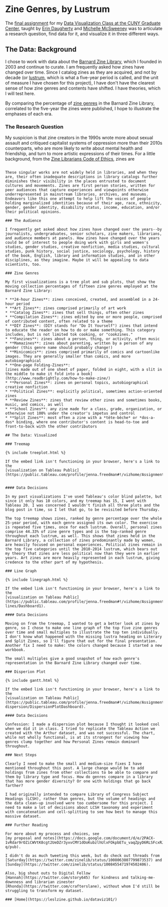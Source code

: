 # Zine Genres, by Lustrum

The 
[final assignment](https://github.com/dataviz-gc/intro-dataviz-summer18/blob/master/assignments/finalproject.md) for my 
[Data Visualization Class at the CUNY Graduate Center](https://github.com/dataviz-gc/intro-dataviz-summer18), taught by 
[Erin Daugherty](https://datadozen.com/about/) and 
[Michelle McSweeney](http://www.michelleamcsweeney.com/) was to articulate a research question, find data for it, and visualize it in three different ways. 

## The Data: Background

I chose to work with data about the 
[Barnard Zine Library](https://zines.barnard.edu/), which I founded in 2003 and continue to curate. I am frequently asked how zines have changed over time. Since I catalog zines as they are acquired, and not by decade (or 
[lustrum](https://en.oxforddictionaries.com/definition/lustrum), which is what a five-year period is called, and the unit of measure I have chosen for this project), I have don't have the clearest sense of how zine genres and contents have shifted. I have theories, which I will test here.

By comparing the percentage of 
[zine genres](https://zines.barnard.edu/about/genres) in the Barnard Zine Library, correlated to the five-year the zines were published, I hope to illustrate the emphases of each era. 

### The Research Question

My suspicion is that zine creators in the 1990s wrote more about sexual assault and critiqued capitalist systems of oppression more than their 2010s counterparts, who are more likely to write about mental health and friendship, and turn to more artistic expressions of their times. For a little background, from the 
[Zine Librarians Code of Ethics](http://zinelibraries.info/2016/05/30/code-of-ethics-1115-web-version/), zines are

```beautifully and wonderfully varied, is often weird, ephemeral, magical, dangerous, and emotional

These singular works are not widely held in libraries, and when they are, their often inadequate descriptions in library catalogs further diminishes their visibility in the places entrusted to document cultures and movements. Zines are first person stories, written for peer audiences that capture experiences and viewpoints otherwise underrepresented in mainstream libraries, archives, and museums. Endeavors like this one attempt to help lift the voices of people holding marginalized identities because of their age, race, ethnicity, gender, gender identity, disability status, income, education, and/or their political opinions. 

### The Audience

I frequently get asked about how zines have changed over the years--by journalists, undergraduates, senior scholars, zine makers, librarians, and audience members at panels. How zines have changed over the years could be of interest to people doing work with girls and women's studies, gender studies, creative nonfiction, media studies, cultural studies, punk history, social justice, sociology, psychology, history of the book, English, library and information studies, and in other disciplines, as they imagine. Maybe it will be appealing to data scientists, too.

### Zine Genres

My first visualizations is a tree plot and sub plots, that show the moving collection percentages of fifteen zine genres employed at the Barnard Zine Library:

* **24-hour Zines**: zines conceived, created, and assembled in a 24-hour period
* **Art Zines**: zines comprised primarily of art work
* **Catalog Zines**: zines that sell things, often other zines
* **Compilation Zines**: zines edited by one or more people, comprised of contributed content, often related to a theme
* **DIY Zines**: (DIY stands for "Do It Yourself") zines that intend to educate the reader on how to do or make something. This category includes, but is not limited tok cooking, or "cookzines." 
* **Fanzines**: zines about a person, thing, or activity, often music
* **Mamazines**: zines about parenting, written by a person of any gender (this genre name should probably change!)
* **Minicomics**: zines comprised primarily of comics and cartoonlike images. They are generally smaller than comics, and more autobiographical
* **One-page Folding-Zines**: 
[zines made out of one sheet of paper, folded in eight, with a slit in the middle to make it fold into a book](http://www.readbrightly.com/how-to-make-zine/)
* **Personal Zines**: zines on personal topics, autobiographical creative nonfiction 
* **Political Zines**: explicitly political, sometimes action-oriented zines
* **Review Zines**: zines that review other zines and sometimes books, music, and comics, as well
* **School Zines**: any zine made for a class, grade, organization, or otherwise not 100% under the creator's impetus and control
* **Split Zines**: most often a zine with a *tête-bêche* or *dos-a-dos* binding, where one contributor's content is head-to-toe and front-to-back with the other contributors

## The Data: Visualized

### Treemap

{% include treeplot.html %}

If the embed link isn't functioning in your browser, here's a link to the 
[visualization on Tableau Public](https://public.tableau.com/profile/jenna.freedman#!/vizhome/Assignment3_435/TreeMapDashboard). 


#### Data Decisions

In my past visualizations I've used Tableau's color blind palette, but since it only has 10 colors, and my treemap has 15, I went with Tableau 20. I was concerned I wouldn't finish all three plots and the blog post in time, so I let that go, to be revisited before Thursday.

The top treemap shows zines, ranked by genre percentage over the whole 25-year period, with each genre assigned its own color. The exercise is repeated five times, once for each lustrum. Overall, personal zines comprise 44.33% of zine genre types and is the top-ranked genre throughout each lustrum, as well. This shows that zines held in the Barnard Library, a collection of zines predominantly made by women, are heavily focused on personal experiences. Political zines remain in the top five categories until the 2010-2014 lustrum, which bears out my theory that zines are less political now than they were in earlier years. Art zines are more heavily represented in each lustrum, giving credence to the other part of my hypothesis. 

### Line Graph

{% include linegraph.html %}

If the embed link isn't functioning in your browser, here's a link to the 
[visualization on Tableau Public](https://public.tableau.com/profile/jenna.freedman#!/vizhome/Assignment3-lines/Dashboard1). 

#### Data Decisions

Moving on from the treemap, I wanted to get a better look at zines by genre, so I chose to make one line graph of the top five zine genres over time and small multiples to illustrate the top ten individually. I don't know what happened with the missing lustra heading on Literary and Split Zines, so I'll figure that out for the final presentation. Another fix I need to make: the colors changed because I started a new workbook. 

The small multiples give a good snapshot of how each genre's representation in the Barnard Zine Library changed over time. 

### Disperion Plot

{% include gantt.html %}

If the embed link isn't functioning in your browser, here's a link to the 
[visualization on Tableau Public](https://public.tableau.com/profile/jenna.freedman#!/vizhome/Assignment3-dispersion/DispersionPlotDashboard). 

#### Data Decisions

Confession: I made a dispersion plot because I thought it looked cool when we did it in class. I tried to replicate the Tableau Action we created with the Arthur dataset, and was not successful. The chart, while not wholly functional, is at its strongest for viewing how genres clump together and how Personal Zines remain dominant throughout. 

### Next Steps

Clearly I need to make the small and medium-size fixes I have mentioned throughout this post. A large change would be to add holdings from zines from other collections to be able to compare and them by library type and focus. How do genres compare in a library that has more gender diversity? Or one with holdings that go back farther? 

I had originally intended to compare Library of Congress Subject Headings (LCSH), rather than genres, but the volume of headings and the data clean-up involved were too cumbersome for this project. I need to make a lot of decisions about LCSH taxonomy and experiment with concatenation and cell-splitting to see how best to manage this massive dataset. 

### Further Reading

For more about my process and choices, see 
[my proposal and notes](https://docs.google.com/document/d/e/2PACX-1vRdar9rOZiCWVtK8cgt2UeDZr3yxvCMY1dOoKubzlhUlxFOkpbETu_vaqZpyD6RLSFcxRJ3Rvp_BB-q/pub).  

I didn't do as much tweeting this week, but do check out threads from 
[Saturday](https://twitter.com/zinelib/status/1008063807799873537) and
[Sunday](https://twitter.com/zinelib/status/1008455471974502406). 

Also, big shout outs to Digital Fellow 
[Hannah](https://twitter.com/story645) for kindness and talking-me-downness and librarian zinester 
[Rhonda](https://twitter.com/crafterslane), without whom I'd still be struggling to transform my dataset. 

### [Home](https://leslzine.github.io/dataviz101/)
